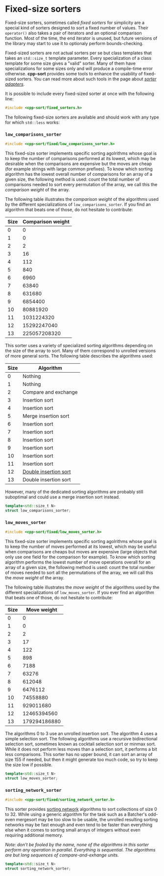 # Fixed-size sorters

Fixed-size sorters, sometimes called *fixed sorters* for simplicity are a special
kind of sorters designed to sort a fixed number of values. Their `operator()` also
takes a pair of iterators and an optional comparison function. Most of the time,
the end iterator is unused, but future versions of the library may start to use it
to optionaly perform bounds-checking.

Fixed-sized sorters are not actual sorters per se but class templates that takes an
`std::size_t` template parameter. Every specialization of a class template for some
size gives a "valid" sorter. Many of them have specializations for some sizes only
and will produce a compile-time error otherwise. **cpp-sort** provides some tools
to enhance the usability of fixed-sized sorters. You can read more about such tools
in the page about [*sorter adapters*](sorter-adapters.md).

It is possible to include every fixed-sized sorter at once with the following line:

```cpp
#include <cpp-sort/fixed_sorters.h>
```

The following fixed-size sorters are available and should work with any type for
which `std::less` works:

### `low_comparisons_sorter`

```cpp
#include <cpp-sort/fixed/low_comparisons_sorter.h>
```

This fixed-size sorter implements specific sorting agolrithms whose goal is to keep
the number of comparisons performed at its lowest, which may be desirable when the
comparisons are expensive but the moves are cheap (for example strings with large
common prefixes). To know which sorting algorithm has the lowest overall number of
comparisons for an array of a given size, the following method is used: count the
total number of comparisons needed to sort every permutation of the array, we call
this the *comparison weight* of the array.

The following table illustrates the *comparison weight* of the algorithms used by
the different specializations of `low_comparisons_sorter`. If you find an algorithm
that beats one of those, do not hesitate to contribute:

Size | Comparison weight
---- | -----------------
0 | 0
1 | 0
2 | 2
3 | 16
4 | 112
5 | 840
6 | 6960
7 | 63840
8 | 631680
9 | 6854400
10 | 80881920
11 | 1031224320
12 | 15292247040
13 | 225057208320

This sorter uses a variety of specialized sorting algorithms depending on the size
of the array to sort. Many of them correspond to unrolled versions of more general
sorts. The following table describes the algorithms used:

Size | Algorithm
---- | ---------
0 | Nothing
1 | Nothing
2 | Compare and exchange
3 | Insertion sort
4 | Insertion sort
5 | Merge insertion sort
6 | Insertion sort
7 | Insertion sort
8 | Insertion sort
9 | Insertion sort
10 | Insertion sort
11 | Insertion sort
12 | [Double insertion sort](research.md)
13 | Double insertion sort

However, many of the dedicated sorting algorithms are probably still suboptimal and
could use a merge insertion sort instead.

```cpp
template<std::size_t N>
struct low_comparisons_sorter;
```

### `low_moves_sorter`

```cpp
#include <cpp-sort/fixed/low_moves_sorter.h>
```

This fixed-size sorter implements specific sorting agolrithms whose goal is to keep
the number of moves performed at its lowest, which may be useful when comparisons
are cheaps but moves are expensive (large objects that only use one field for the
comparison for example). To know which sorting algorithm performs the lowest number
of move operations overall for an array of a given size, the following method is
used: count the total number of moves needed to sort all the permutations of the
array, we will call this the *move weight* of the array.

The following table illustrates the *move weight* of the algorithms used by the
different specializations of `low_moves_sorter`. If you ever find an algorithm that
beats one of those, do not hesitate to contribute:

Size | Move weight
---- | -----------
0 | 0
1 | 0
2 | 2
3 | 17
4 | 122
5 | 898
6 | 7188
7 | 63276
8 | 612048
9 | 6476112
10 | 74558880
11 | 929011680
12 | 12465394560
13 | 179294186880

The algorithms 0 to 3 use an unrolled insertion sort. The algorithm 4 uses a simple
selection sort. The following algorithms use a recursive bidirectional selection
sort, sometimes known as cocktail selection sort or minmax sort. While it does not
perform less moves than a selection sort, it performs a bit less comparisons. This
sorter has no upper bound, it can sort an array of size 155 if needed, but then it
might generate too much code, so try to keep the size low if possible.

```cpp
template<std::size_t N>
struct low_moves_sorter;
```

### `sorting_network_sorter`

```cpp
#include <cpp-sort/fixed/sorting_network_sorter.h>
```

This sorter provides [sorting network](https://en.wikipedia.org/wiki/Sorting_network)
algorithms to sort collections of size 0 to 32. While using a generic algorithm for
the task such as a Batcher's odd-even mergesort may be too slow to be usable, the
unrolled resulting sorting networks may be fast enough and even tend to be faster
than everything else when it comes to sorting small arrays of integers without even
requiring additional memory.

*Note: don't be fooled by the name, none of the algorithms in this sorter perform
any operation in parallel. Everything is sequential. The algorithms are but long
sequences of compare-and-exhange units.*

```cpp
template<std::size_t N>
struct sorting_network_sorter;
```
